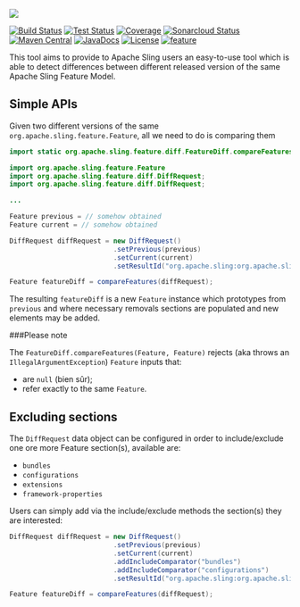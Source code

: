 [<img src="https://sling.apache.org/res/logos/sling.png"/>](https://sling.apache.org)

 [![Build Status](https://ci-builds.apache.org/job/Sling/job/modules/job/sling-org-apache-sling-feature-diff/job/master/badge/icon)](https://ci-builds.apache.org/job/Sling/job/modules/job/sling-org-apache-sling-feature-diff/job/master/) [![Test Status](https://img.shields.io/jenkins/tests.svg?jobUrl=https://ci-builds.apache.org/job/Sling/job/modules/job/sling-org-apache-sling-feature-diff/job/master/)](https://ci-builds.apache.org/job/Sling/job/modules/job/sling-org-apache-sling-feature-diff/job/master/test/?width=800&height=600) [![Coverage](https://sonarcloud.io/api/project_badges/measure?project=apache_sling-org-apache-sling-feature-diff&metric=coverage)](https://sonarcloud.io/dashboard?id=apache_sling-org-apache-sling-feature-diff) [![Sonarcloud Status](https://sonarcloud.io/api/project_badges/measure?project=apache_sling-org-apache-sling-feature-diff&metric=alert_status)](https://sonarcloud.io/dashboard?id=apache_sling-org-apache-sling-feature-diff) [![Maven Central](https://maven-badges.herokuapp.com/maven-central/org.apache.sling/org.apache.sling.feature.diff/badge.svg)](https://search.maven.org/#search%7Cga%7C1%7Cg%3A%22org.apache.sling%22%20a%3A%22org.apache.sling.feature.diff%22) [![JavaDocs](https://www.javadoc.io/badge/org.apache.sling/org.apache.sling.feature.diff.svg)](https://www.javadoc.io/doc/org.apache.sling/org.apache.sling.feature.diff) [![License](https://img.shields.io/badge/License-Apache%202.0-blue.svg)](https://www.apache.org/licenses/LICENSE-2.0) [![feature](https://sling.apache.org/badges/group-feature.svg)](https://github.com/apache/sling-aggregator/blob/master/docs/groups/feature.md)

This tool aims to provide to Apache Sling users an easy-to-use tool which is able to detect differences between different released version of the same Apache Sling Feature Model.

## Simple APIs

Given two different versions of the same `org.apache.sling.feature.Feature`, all we need to do is comparing them

```java
import static org.apache.sling.feature.diff.FeatureDiff.compareFeatures;

import org.apache.sling.feature.Feature
import org.apache.sling.feature.diff.DiffRequest;
import org.apache.sling.feature.diff.DiffRequest;

...

Feature previous = // somehow obtained
Feature current = // somehow obtained

DiffRequest diffRequest = new DiffRequest()
                          .setPrevious(previous)
                          .setCurrent(current)
                          .setResultId("org.apache.sling:org.apache.sling.diff:1.0.0");

Feature featureDiff = compareFeatures(diffRequest);
```

The resulting `featureDiff` is a new `Feature` instance which prototypes from `previous` and where necessary removals sections are populated and new elements may be added.

###Please note

The `FeatureDiff.compareFeatures(Feature, Feature)` rejects (aka throws an `IllegalArgumentException`) `Feature` inputs that:

 * are `null` (bien sûr);
 * refer exactly to the same `Feature`.

## Excluding sections

The `DiffRequest` data object can be configured in order to include/exclude one ore more Feature section(s), available are:

 * `bundles`
 * `configurations`
 * `extensions`
 * `framework-properties`

Users can simply add via the include/exclude methods the section(s) they are interested:

```java
DiffRequest diffRequest = new DiffRequest()
                          .setPrevious(previous)
                          .setCurrent(current)
                          .addIncludeComparator("bundles")
                          .addIncludeComparator("configurations")
                          .setResultId("org.apache.sling:org.apache.sling.diff:1.0.0");

Feature featureDiff = compareFeatures(diffRequest);
```
